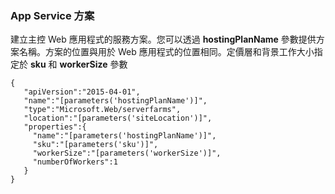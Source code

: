 ### App Service 方案

建立主控 Web 應用程式的服務方案。您可以透過 **hostingPlanName** 參數提供方案名稱。方案的位置與用於 Web 應用程式的位置相同。定價層和背景工作大小指定於 **sku** 和 **workerSize** 參數

    {
       "apiVersion":"2015-04-01",
       "name":"[parameters('hostingPlanName')]",
       "type":"Microsoft.Web/serverfarms",
       "location":"[parameters('siteLocation')]",
       "properties":{
         "name":"[parameters('hostingPlanName')]",
         "sku":"[parameters('sku')]",
         "workerSize":"[parameters('workerSize')]",
         "numberOfWorkers":1
       }
    }

<!---HONumber=62-->